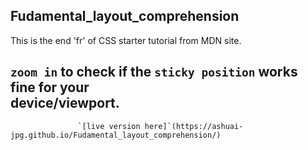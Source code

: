 ## Fudamental_layout_comprehension
This is the end 'fr' of CSS starter tutorial from MDN site.
## `zoom in` to check if the `sticky position` works fine for your <br>device/viewport.
                   `[live version here]`(https://ashuai-jpg.github.io/Fudamental_layout_comprehension/)

